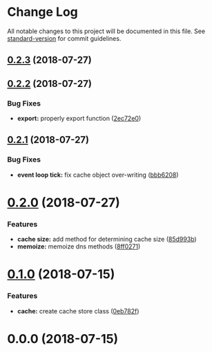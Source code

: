 # Change Log

All notable changes to this project will be documented in this file. See [standard-version](https://github.com/conventional-changelog/standard-version) for commit guidelines.

<a name="0.2.3"></a>
## [0.2.3](https://github.com/vivek-26/dns-cached/compare/v0.2.2...v0.2.3) (2018-07-27)



<a name="0.2.2"></a>
## [0.2.2](https://github.com/vivek-26/dns-cached/compare/v0.2.1...v0.2.2) (2018-07-27)


### Bug Fixes

* **export:** properly export function ([2ec72e0](https://github.com/vivek-26/dns-cached/commit/2ec72e0))



<a name="0.2.1"></a>
## [0.2.1](https://github.com/vivek-26/dns-cached/compare/v0.2.0...v0.2.1) (2018-07-27)


### Bug Fixes

* **event loop tick:** fix cache object over-writing ([bbb6208](https://github.com/vivek-26/dns-cached/commit/bbb6208))



<a name="0.2.0"></a>
# [0.2.0](https://github.com/vivek-26/dns-cached/compare/v0.1.0...v0.2.0) (2018-07-27)


### Features

* **cache size:** add method for determining cache size ([85d993b](https://github.com/vivek-26/dns-cached/commit/85d993b))
* **memoize:** memoize dns methods ([8ff0271](https://github.com/vivek-26/dns-cached/commit/8ff0271))



<a name="0.1.0"></a>
# [0.1.0](https://github.com/vivek-26/dns-cached/compare/v0.0.0...v0.1.0) (2018-07-15)


### Features

* **cache:** create cache store class ([0eb782f](https://github.com/vivek-26/dns-cached/commit/0eb782f))



<a name="0.0.0"></a>
# 0.0.0 (2018-07-15)
